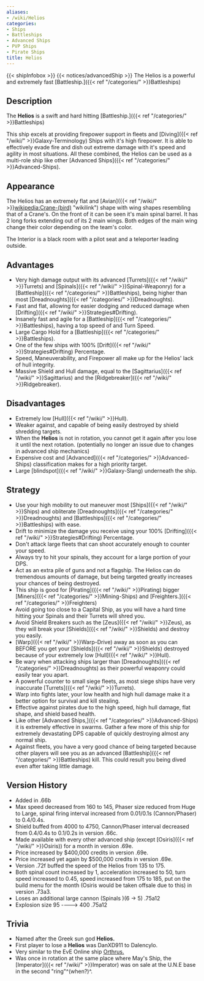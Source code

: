 ```yaml
---
aliases:
- /wiki/Helios
categories:
- Ships
- Battleships
- Advanced Ships
- PVP Ships
- Pirate Ships
title: Helios
---
```


{{< shipInfobox >}} {{< notices/advancedShip >}} The Helios is a powerful and extremely fast [Battleship.]({{< ref "/categories/" >}}Battleships) 

## Description

The **Helios** is a swift and hard hitting [Battleship.]({{< ref "/categories/" >}}Battleships)

This ship excels at providing firepower support in fleets and [Diving]({{< ref "/wiki/" >}}Galaxy-Terminology) Ships with it's high firepower. It is able to effectively evade fire and dish out extreme damage with it's speed and agility in most situations. All these combined, the Helios can be used as a multi-role ship like other [Advanced Ships]({{< ref "/categories/" >}}Advanced-Ships).

## Appearance

The Helios has an extremely flat and [Avian]({{< ref "/wiki/" >}}<wikipedia:Crane-(bird)> "wikilink") shape with wing shapes resembling that of a Crane's. On the front of it can be seen it's main spinal barrel. It has 2 long forks extending out of its 2 main wings. Both edges of the main wing change their color depending on the team's color.

The Interior is a black room with a pilot seat and a teleporter leading outside.

## Advantages

- Very high damage output with its advanced [Turrets]({{< ref "/wiki/" >}}Turrets) and [Spinals]({{< ref "/wiki/" >}}Spinal-Weaponry) for a [Battleship]({{< ref "/categories/" >}}Battleships), being higher than most [Dreadnoughts]({{< ref "/categories/" >}}Dreadnoughts).
- Fast and flat, allowing for easier dodging and reduced damage when [Drifting]({{< ref "/wiki/" >}}Strategies#Drifting).
- Insanely fast and agile for a [Battleship]({{< ref "/categories/" >}}Battleships), having a top speed of  and  Turn Speed.
- Large Cargo Hold for a [Battleship]({{< ref "/categories/" >}}Battleships).
- One of the few ships with 100% [Drift]({{< ref "/wiki/" >}}Strategies#Drifting) Percentage.
- Speed, Maneuverability, and Firepower all make up for the Helios' lack of hull integrity.
- Massive Shield and Hull damage, equal to the [Sagittarius]({{< ref "/wiki/" >}}Sagittarius) and the [Ridgebreaker]({{< ref "/wiki/" >}}Ridgebreaker).

## Disadvantages

- Extremely low [Hull]({{< ref "/wiki/" >}}Hull).
- Weaker against, and capable of being easily destroyed by shield shredding targets.
- When the **Helios** is not in rotation, you cannot get it again after you lose it until the next rotation. (potentially no longer an issue due to changes in advanced ship mechanics)
- Expensive cost and [Advanced]({{< ref "/categories/" >}}Advanced-Ships) classification makes for a high priority target.
- Large [blindspot]({{< ref "/wiki/" >}}Galaxy-Slang) underneath the ship.

## Strategy

- Use your high mobility to out maneuver most [Ships]({{< ref "/wiki/" >}}Ships) and obliterate [Dreadnoughts]({{< ref "/categories/" >}}Dreadnoughts) and [Battleships]({{< ref "/categories/" >}}Battleships) with ease.
- Drift to minimize the damage you receive using your 100% [Drifting]({{< ref "/wiki/" >}}Strategies#Drifting) Percentage.
- Don't attack large fleets that can shoot accurately enough to counter your speed.
- Always try to hit your spinals, they account for a large portion of your DPS.
- Act as an extra pile of guns and not a flagship. The Helios can do tremendous amounts of damage, but being targeted greatly increases your chances of being destroyed.
- This ship is good for [Pirating]({{< ref "/wiki/" >}}Pirating) bigger [Miners]({{< ref "/categories/" >}}Mining-Ships) and [Freighters.]({{< ref "/categories/" >}}Freighters)
- Avoid going too close to a Capital Ship, as you will have a hard time hitting your Spinals and their Turrets will shred you.
- Avoid Shield Breakers such as the [Zeus]({{< ref "/wiki/" >}}Zeus), as they will break your [Shields]({{< ref "/wiki/" >}}Shields) and destroy you easily.
- [Warp]({{< ref "/wiki/" >}}Warp-Drive) away as soon as you can BEFORE you get your [Shields]({{< ref "/wiki/" >}}Shields) destroyed because of your extremely low [Hull]({{< ref "/wiki/" >}}Hull).
- Be wary when attacking ships larger than [Dreadnoughts]({{< ref "/categories/" >}}Dreadnoughts) as their powerful weaponry could easily tear you apart.
- A powerful counter to small siege fleets, as most siege ships have very inaccurate [Turrets]({{< ref "/wiki/" >}}Turrets).
- Warp into fights later, your low health and high hull damage make it a better option for survival and kill stealing.
- Effective against pirates due to the high speed, high hull damage, flat shape, and shield based health.
- Like other [Advanced Ships,]({{< ref "/categories/" >}}Advanced-Ships) it is extremely effective in swarms. Gather a few more of this ship for extremely devastating DPS capable of quickly destroying almost any normal ship.
- Against fleets, you have a very good chance of being targeted because other players will see you as an advanced [Battleship]({{< ref "/categories/" >}}Battleships) kill. This could result you being dived even after taking little damage.

## Version History 

- Added in .66b
- Max speed decreased from 160 to 145, Phaser size reduced from Huge to Large, spinal firing interval increased from 0.01/0.1s (Cannon/Phaser) to 0.4/0.4s.
- Shield buffed from 4000 to 4750, Cannon/Phaser interval decreased from 0.4/0.4s to 0.1/0.2s in version .66c.
- Made available with every other advanced ship (except [Osiris]({{< ref "/wiki/" >}}Osiris)) for a month in version .69e.
- Price increased by $400,000 credits in version .69e.
- Price increased yet again by $500,000 credits in version .69e.
- Version .72f buffed the speed of the Helios from 135 to 175.
- Both spinal count increased by 1, acceleration increased to 50, turn speed increased to 0.45, speed increased from 175 to 185, put on the build menu for the month (Osiris would be taken offsale due to this) in version .73a3.
- Loses an additional large cannon (Spinals )(6 -> 5) .75a12
- Explosion size 95 ----> 400 .75a12

## Trivia

- Named after the Greek sun god **Helios.**
- First player to lose a **Helios** was DanXD911 to Dalencylo.
- Very similar to the EvE Online ship [Orthrus.](https://wiki.eveuniversity.org/Orthrus)
- Was once in rotation at the same place where May's Ship, the [Imperator]({{< ref "/wiki/" >}}Imperator) was on sale at the U.N.E base in the second "ring"^(when?)^.